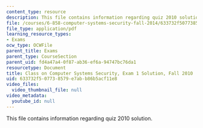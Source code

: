 ```yaml
---
content_type: resource
description: This file contains information regarding quiz 2010 solution.
file: /courses/6-858-computer-systems-security-fall-2014/633732f507738579e7abb86b5acf11e8_MIT6_858F14_q10-1_sol.pdf
file_type: application/pdf
learning_resource_types:
- Exams
ocw_type: OCWFile
parent_title: Exams
parent_type: CourseSection
parent_uid: fd4a47a4-0f87-ab36-ef6a-94747bc76da1
resourcetype: Document
title: Class on Computer Systems Security, Exam 1 Solution, Fall 2010
uid: 633732f5-0773-8579-e7ab-b86b5acf11e8
video_files:
  video_thumbnail_file: null
video_metadata:
  youtube_id: null
---
```

This file contains information regarding quiz 2010 solution.

